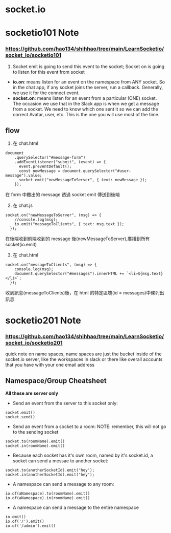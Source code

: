 # socket.io

# socketio101 Note
### https://github.com/hao134/shihhao/tree/main/LearnSocketio/socket_io/socketio101

1. Socket emit is going to send this event to the socket; Socket on is going to listen for this event from socket

- **io.on**: means listen for an event on the namespace from ANY socket. So in the chat app, if any socket joins the server, run a callback. Generally, we use it for the connect event.
- **socket.on**: means listen for an event from a particular (ONE) socket. The occasion we use that in the Slack app is when we get a message from a socket. We need to know which one sent it so we can add the correct Avatar, user, etc. This is the one you will use most of the time.

## flow

1.  在 chat.html

```
document
    .querySelector("#message-form")
    .addEventListener("submit", (event) => {
      event.preventDefault();
      const newMessage = document.querySelector("#user-message").value;
      socket.emit("newMessageToServer", { text: newMessage });
    });
```

在 form 中繳出的 message 透過 socket emit 傳送到後端

2. 在 chat.js

```
socket.on("newMessageToServer", (msg) => {
    //console.log(msg);
    io.emit("messageToClients", { text: msg.text });
  });
```

在後端收到前端收到的 message 後(newMessageToServer),廣播到所有 socket(io.emit)

3. 在 chat.html

```
socket.on("messageToClients", (msg) => {
    console.log(msg);
    document.querySelector("#messages").innerHTML += `<li>${msg.text}</li>`;
  });
```

收到訊息(messageToClients)後，在 html 的特定區塊(id = messages)中條列出訊息

# socketio201 Note
### https://github.com/hao134/shihhao/tree/main/LearnSocketio/socket_io/socketio201

quick note on name spaces, name spaces are just the bucket inside of the socket.io server, like the workspaces in slack or there like overall accounts that you have with your one email address

## Namespace/Group Cheatsheet

**All these are server only**

- Send an event from the server to this socket only:

```
socket.emit()
socket.send()
```

- Send an event from a socket to a room:
  NOTE: remember, this will not go to the sending socket

```
socket.to(roomName).emit()
socket.in(roomName).emit()
```

- Because each socket has it's own room, named by it's socket.id, a socket can send a messae to another socket:

```
socket.to(anotherSocketId).emit('hey');
socket.in(anotherSocketId).emit('hey');
```

- A namespace can send a message to any room:

```
io.of(aNamespace).to(roomName).emit()
io.of(aNamespace).in(roomName).emit()
```

- A namespace can send a message to the entire namespace

```
io.emit()
io.of('/').emit()
io.of('/admin').emit()
```

